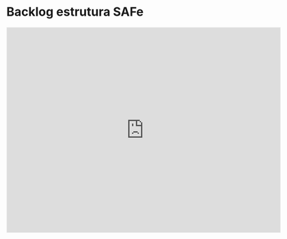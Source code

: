 # Backlog estrutura SAFe

<iframe src='https://app.mural.co/embed/90ddd644-c137-43c3-9d8d-5577669cc51d'
        width='100%'
        height='480px'
        style='min-width: 640px; min-height: 480px; background-color: #f4f4f4; border: 1px solid #efefef'
        sandbox='allow-same-origin allow-scripts allow-modals allow-popups allow-popups-to-escape-sandbox'>
</iframe>